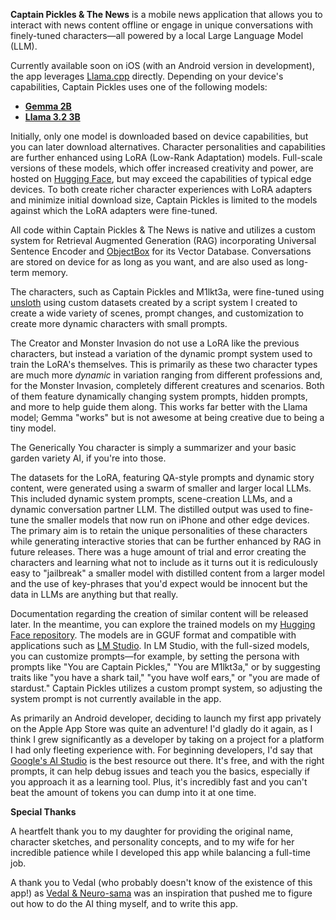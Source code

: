 **Captain Pickles & The News** is a mobile news application that allows you to interact with news content offline or engage in unique conversations with finely-tuned characters—all powered by a local Large Language Model (LLM).

Currently available soon on iOS (with an Android version in development), the app leverages [Llama.cpp](https://github.com/ggerganov/llama.cpp) directly. Depending on your device's capabilities, Captain Pickles uses one of the following models:

*   **[Gemma 2B](https://huggingface.co/google/gemma-2-2b-it)**
*   **[Llama 3.2 3B](https://huggingface.co/meta-llama/Llama-3.2-3B-Instruct)**

Initially, only one model is downloaded based on device capabilities, but you can later download alternatives.  Character personalities and capabilities are further enhanced using LoRA (Low-Rank Adaptation) models. Full-scale versions of these models, which offer increased creativity and power, are hosted on [Hugging Face](https://huggingface.co), but may exceed the capabilities of typical edge devices. To both create richer character experiences with LoRA adapters and minimize initial download size, Captain Pickles is limited to the models against which the LoRA adapters were fine-tuned.

All code within Captain Pickles & The News is native and utilizes a custom system for Retrieval Augmented Generation (RAG) incorporating Universal Sentence Encoder and [ObjectBox](https://objectbox.io/) for its Vector Database. Conversations are stored on device for as long as you want, and are also used as long-term memory.

The characters, such as Captain Pickles and M1lkt3a, were fine-tuned using [unsloth](https://github.com/unslothai/unsloth) using custom datasets created by a script system I created to create a wide variety of scenes, prompt changes, and customization to create more dynamic characters with small prompts.

The Creator and Monster Invasion do not use a LoRA like the previous characters, but instead a variation of the dynamic prompt system used to train the LoRA's themselves. This is primarily as these two character types are much more *dynamic* in variation ranging from different professions and, for the Monster Invasion, completely different creatures and scenarios. Both of them feature dynamically changing system prompts, hidden prompts, and more to help guide them along.  This works far better with the Llama model; Gemma "works" but is not awesome at being creative due to being a tiny model.

The Generically You character is simply a summarizer and your basic garden variety AI, if you're into those.

The datasets for the LoRA, featuring QA-style prompts and dynamic story content, were generated using a swarm of smaller and larger local LLMs. This included dynamic system prompts, scene-creation LLMs, and a dynamic conversation partner LLM. The distilled output was used to fine-tune the smaller models that now run on iPhone and other edge devices. The primary aim is to retain the unique personalities of these characters while generating interactive stories that can be further enhanced by RAG in future releases. There was a huge amount of trial and error creating the characters and learning what not to include as it turns out it is rediculously easy to "jailbreak" a smaller model with distilled content from a larger model and the use of key-phrases that you'd expect would be innocent but the data in LLMs are anything but that really.

Documentation regarding the creation of similar content will be released later. In the meantime, you can explore the trained models on my [Hugging Face repository](https://huggingface.co/spybyscript). The models are in GGUF format and compatible with applications such as [LM Studio](https://lmstudio.ai/). In LM Studio, with the full-sized models, you can customize prompts—for example, by setting the persona with prompts like "You are Captain Pickles," "You are M1lkt3a," or by suggesting traits like "you have a shark tail," "you have wolf ears," or "you are made of stardust." Captain Pickles utilizes a custom prompt system, so adjusting the system prompt is not currently available in the app.

As primarily an Android developer, deciding to launch my first app privately on the Apple App Store was quite an adventure! I'd gladly do it again, as I think I grew significantly as a developer by taking on a project for a platform I had only fleeting experience with. For beginning developers, I'd say that [Google's AI Studio](https://aistudio.google.com/) is the best resource out there. It's free, and with the right prompts, it can help debug issues and teach you the basics, especially if you approach it as a learning tool. Plus, it's incredibly fast and you can't beat the amount of tokens you can dump into it at one time.

**Special Thanks**

A heartfelt thank you to my daughter for providing the original name, character sketches, and personality concepts, and to my wife for her incredible patience while I developed this app while balancing a full-time job.

A thank you to Vedal (who probably doesn't know of the existence of this app!) as [Vedal & Neuro-sama](https://www.twitch.tv/vedal987) was an inspiration that pushed me to figure out how to do the AI thing myself, and to write this app.

